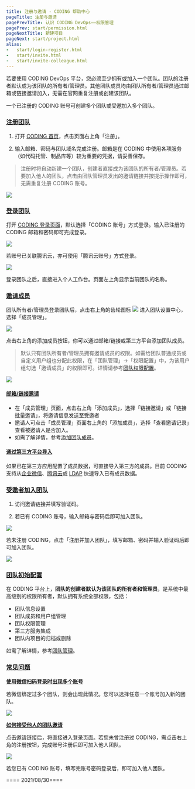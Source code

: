 ```yaml
---
title: 注册与邀请 - CODING 帮助中心
pageTitle: 注册与邀请
pagePrevTitle: 认识 CODING DevOps——权限管理
pagePrev: start/permission.html
pageNextTitle: 新建项目
pageNext: start/project.html
alias: 
-   start/login-register.html
-   start/invite.html
-   start/invite-colleague.html
---
```


若要使用 CODING DevOps 平台，您必须至少拥有或加入一个团队。团队的注册者默认成为该团队的所有者/管理员。其他团队成员均由团队所有者/管理员通过邮箱或链接邀请加入，无需在官网重复注册或创建该团队。

一个已注册的 CODING 账号可创建多个团队或受邀加入多个团队。

### [注册团队](#register)

1.  打开 [CODING 首页](https://coding.net/)，点击页面右上角「注册」。

2.  输入邮箱、密码与团队域名完成注册。邮箱是在 CODING 中使用各项服务（如代码托管、制品库等）较为重要的凭据，请妥善保存。

> 注册时将自动新建一个团队，创建者直接成为该团队的所有者/管理员。若要加入他人的团队，点击由团队管理员发出的邀请链接并按提示操作即可，无需重复注册 CODING 账号。

![](https://help-assets.codehub.cn/enterprise/20210406091817.png)


### [登录团队](#login)

打开 [CODING 登录页面](https://e.coding.net/login)，默认选择「CODING 账号」方式登录。输入已注册的 CODING 邮箱和密码即可完成登录。

![](https://help-assets.codehub.cn/enterprise/20210406173629.png)

若账号已关联腾讯云，亦可使用「腾讯云账号」方式登录。

![](https://help-assets.codehub.cn/enterprise/20210406102206.png)

登录团队之后，直接进入个人工作台。页面左上角显示当前团队的名称。

### [邀请成员](#invite)

团队所有者/管理员登录团队后，点击右上角的齿轮图标 <img src ="https://help-assets.codehub.cn/enterprise/20210928153255.png" style ="margin:0"> 进入团队设置中心，选择「成员管理」。

![](https://help-assets.codehub.cn/enterprise/20211104104843.png)

点击右上角的添加成员按钮，你可以通过邮箱/链接或第三方平台添加团队成员。

> 默认只有团队所有者/管理员拥有邀请成员的权限。如需给团队普通成员或自定义用户组也分配此权限，在「团队管理」->「权限配置」中，为该用户组勾选「邀请成员」的权限即可。详情请参考[团队权限配置](/docs/admin/permission.html)。

![](https://help-assets.codehub.cn/enterprise/20211104105432.png)

#### [邮箱/链接邀请](#email-url)

*   在「成员管理」页面，点击右上角「添加成员」，选择「链接邀请」或「链接批量邀请」，将邀请信息发送至受邀者
*   邀请人可点击「成员管理」页面右上角的「添加成员」，选择「查看邀请记录」查看被邀请人是否加入。
*   如需了解详情，参考[添加团队成员](/docs/admin/member/members.html#members)。

#### [通过第三方平台导入](#third-party)

如果已在第三方应用配置了成员数据，可直接导入第三方的成员。目前 CODING 支持从[企业微信](/docs/admin/member/wecom.html)、[腾讯云](/docs/admin/member/cloud.html)或 [LDAP](/docs/admin/member/ldap.html) 快速导入已有成员数据。

### [受邀者加入团队](#join)

1.  访问邀请链接并填写验证码。

2.  若已有 CODING 账号，输入邮箱与密码后即可加入团队。

![](https://help-assets.codehub.cn/enterprise/20210830110514.png)

若未注册 CODING，点击「注册并加入团队」，填写邮箱、密码并输入验证码后即可加入团队。

![](https://help-assets.codehub.cn/enterprise/20210409151407.png)

### [团队初始配置](#set)

在 CODING 平台上，**团队的创建者默认为该团队的所有者和管理员**，是系统中最高级别的权限所有者，默认拥有系统全部权限，包括：
*   团队信息设置
*   团队成员和用户组管理
*   团队权限管理
*   第三方服务集成
*   团队内项目的归档或删除

如需了解详情，参考[团队管理](/docs/admin/member/members.html)。

### [常见问题](#faq)

[**使用微信扫码登录时出现多个账号**](#q1)

若微信绑定过多个团队，则会出现此情况。您可以选择任意一个账号加入新的团队。

![](https://help-assets.codehub.cn/enterprise/20210409153854.png)

[**如何接受他人的团队邀请**](#q2)

点击邀请链接后，将直接进入登录页面。若您未曾注册过 CODING，需点击右上角的注册按钮，完成账号注册后即可加入他人团队。

![](https://help-assets.codehub.cn/enterprise/20210429195830.png)

若您已有 CODING 账号，填写完账号密码登录后，即可加入他人团队。

==== 2021/08/30====
